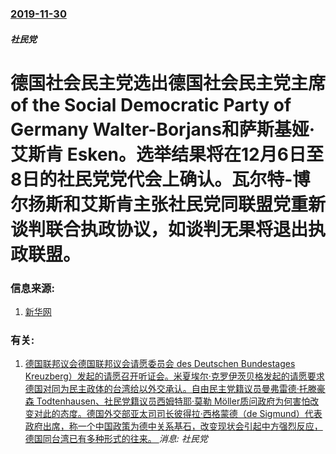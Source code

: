 ### [2019-11-30](/news/2019/11/30/index.md)

##### 社民党
#  德国社会民主党选出德国社会民主党主席 of the Social Democratic Party of Germany Walter-Borjans和萨斯基娅·艾斯肯 Esken。选举结果将在12月6日至8日的社民党党代会上确认。瓦尔特-博尔扬斯和艾斯肯主张社民党同联盟党重新谈判联合执政协议，如谈判无果将退出执政联盟。 




### 信息来源:

1. [新华网](http://www.xinhuanet.com/world/2019-12/01/c_1125294144.htm)

### 有关:

1. [ 德国联邦议会德国联邦议会请愿委员会 des Deutschen Bundestages Kreuzberg）发起的请愿召开听证会。米夏埃尔·克罗伊茨贝格发起的请愿要求德国对同为民主政体的台湾给以外交承认。自由民主党籍议员曼弗雷德·托滕豪森 Todtenhausen、社民党籍议员西姆特耶·莫勒 Möller质问政府为何害怕改变对此的态度。德国外交部亚太司司长彼得拉·西格蒙德（de Sigmund）代表政府出席，称一个中国政策为德中关系基石，改变现状会引起中方强烈反应，德国同台湾已有多种形式的往来。 ](/zh/news/2019/12/9/德国联邦议会德国联邦议会请愿委员会-des-Deutschen-Bundestages-Kreuzberg-发起的请愿.md) _消息: 社民党_
